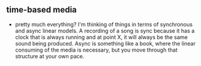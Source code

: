 time-based media
----------------
- pretty much everything?
I'm thinking of things in terms of synchronous and async linear models. A recording of a song is sync because it has a clock that is always running and at point X, it will always be the same sound being produced. Async is something like a book, where the linear consuming of the media is necessary, but you move through that structure at your own pace.
